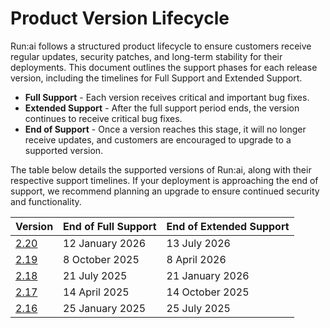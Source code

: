 # Product Version Lifecycle

Run:ai follows a structured product lifecycle to ensure customers receive regular updates, security patches, and long-term stability for their deployments. This document outlines the support phases for each release version, including the timelines for Full Support and Extended Support.


* **Full Support** - Each version receives critical and important bug fixes.
* **Extended Support** - After the full support period ends, the version continues to receive critical bug fixes.
* **End of Support** - Once a version reaches this stage, it will no longer receive updates, and customers are encouraged to upgrade to a supported version.

The table below details the supported versions of Run:ai, along with their respective support timelines. If your deployment is approaching the end of support, we recommend planning an upgrade to ensure continued security and functionality.

| Version | End of Full Support | End of Extended Support |
|--|--|--|
| [2.20](https://docs.run.ai/v2.20/home/overview/) | 12 January 2026 | 13 July 2026 |
| [2.19](https://docs.run.ai/v2.19/home/overview/) | 8 October 2025 | 8 April 2026 |
| [2.18](https://docs.run.ai/v2.18/home/overview/) | 21 July 2025 | 21 January 2026 |
| [2.17](https://docs.run.ai/v2.17/) | 14 April 2025 | 14 October 2025 |
| [2.16](https://docs.run.ai/v2.16/) | 25 January 2025 | 25 July 2025 |